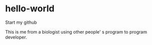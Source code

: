 # hello-world
Start my github 

This is me from a biologist using other people' s program to program developer.
